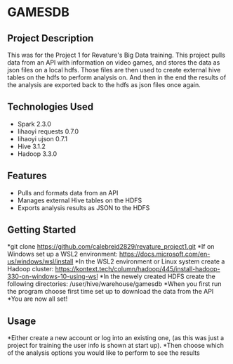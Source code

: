 
# GAMESDB

## Project Description

This was for the Project 1 for Revature's Big Data training. This project pulls data from an API with information on video games, and stores the data as json files on a local hdfs. Those files are then used to create external hive tables on the hdfs to perform analysis on. And then in the end the results of the analysis are exported back to the hdfs as json files once again.

## Technologies Used

* Spark 2.3.0
* lihaoyi requests 0.7.0
* lihaoyi ujson 0.7.1
* Hive 3.1.2
* Hadoop 3.3.0

## Features

* Pulls and formats data from an API
* Manages external Hive tables on the HDFS
* Exports analysis results as JSON to the HDFS

## Getting Started
   
*git clone https://github.com/calebreid2829/revature_project1.git
*If on Windows set up a WSL2 environment: https://docs.microsoft.com/en-us/windows/wsl/install
*In the WSL2 environment or Linux system create a Hadoop cluster: https://kontext.tech/column/hadoop/445/install-hadoop-330-on-windows-10-using-wsl
*In the newely created HDFS create the following directories: /user/hive/warehouse/gamesdb
*When you first run the program choose first time set up to download the data from the API
*You are now all set!

## Usage

*Either create a new account or log into an existing one, (as this was just a project for training the user info is shown at start up).
*Then choose which of the analysis options you would like to perform to see the results
